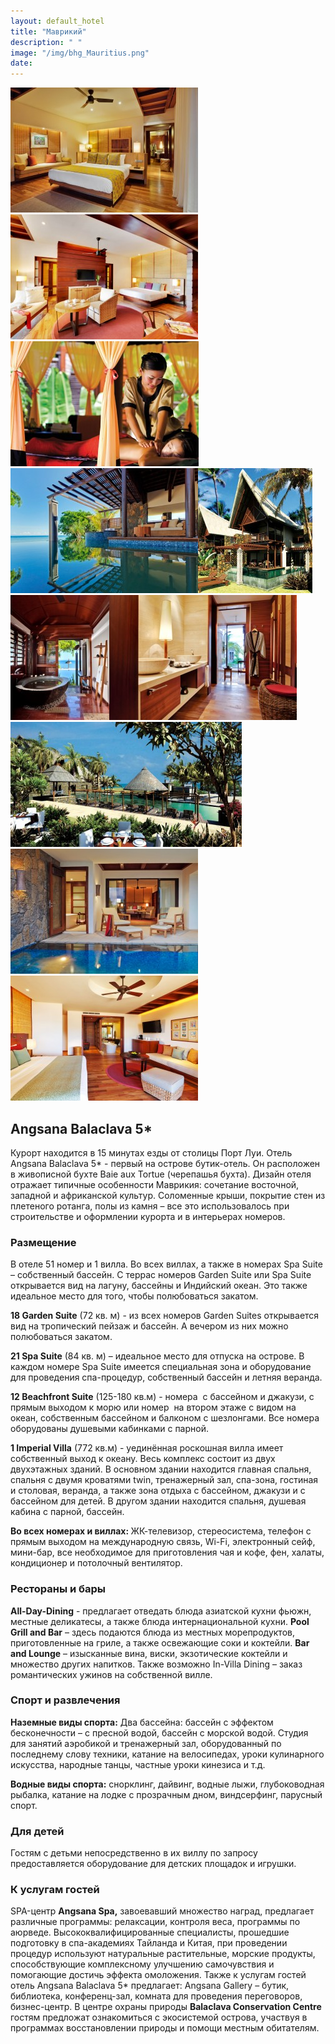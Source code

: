 ```yaml
---
layout: default_hotel
title: "Маврикий"
description: " "
image: "/img/bhg_Mauritius.png"
date: 
---
```


<div id="photo_gallery"><a class="gallery" rel="group" href="/hotels/mauritius/11737/5sNRDmf8Ff.jpg" target="_blank" title=""><img src="https://raw.githubusercontent.com/52tour/52tour.github.io/main//hotels/mauritius/11737/_5sNRDmf8Ff.jpg" alt=""></a><a class="gallery" rel="group" href="/hotels/mauritius/11737/TjzNQtntls.jpg" target="_blank" title=""><img src="https://raw.githubusercontent.com/52tour/52tour.github.io/main//hotels/mauritius/11737/_TjzNQtntls.jpg" alt=""></a><a class="gallery" rel="group" href="/hotels/mauritius/11737/XvIcxmREPW.jpg" target="_blank" title=""><img src="https://raw.githubusercontent.com/52tour/52tour.github.io/main//hotels/mauritius/11737/_XvIcxmREPW.jpg" alt=""></a><a class="gallery" rel="group" href="/hotels/mauritius/11737/erUxUzDR5X.jpg" target="_blank" title=""><img src="https://raw.githubusercontent.com/52tour/52tour.github.io/main//hotels/mauritius/11737/_erUxUzDR5X.jpg" alt=""></a><a class="gallery" rel="group" href="/hotels/mauritius/11737/ieArAN0UAO.jpg" target="_blank" title=""><img src="https://raw.githubusercontent.com/52tour/52tour.github.io/main//hotels/mauritius/11737/_ieArAN0UAO.jpg" alt=""></a><a class="gallery" rel="group" href="/hotels/mauritius/11737/qXu1p5PpZq.jpg" target="_blank" title=""><img src="https://raw.githubusercontent.com/52tour/52tour.github.io/main//hotels/mauritius/11737/_qXu1p5PpZq.jpg" alt=""></a><a class="gallery" rel="group" href="/hotels/mauritius/11737/rODR4FUGX6.jpg" target="_blank" title=""><img src="https://raw.githubusercontent.com/52tour/52tour.github.io/main//hotels/mauritius/11737/_rODR4FUGX6.jpg" alt=""></a><a class="gallery" rel="group" href="/hotels/mauritius/11737/rujsF5XvkA.jpg" target="_blank" title=""><img src="https://raw.githubusercontent.com/52tour/52tour.github.io/main//hotels/mauritius/11737/_rujsF5XvkA.jpg" alt=""></a><a class="gallery" rel="group" href="/hotels/mauritius/11737/sbqg23Chbh.jpg" target="_blank" title=""><img src="https://raw.githubusercontent.com/52tour/52tour.github.io/main//hotels/mauritius/11737/_sbqg23Chbh.jpg" alt=""></a><a class="gallery" rel="group" href="/hotels/mauritius/11737/xCf2DF7t47.jpg" target="_blank" title=""><img src="https://raw.githubusercontent.com/52tour/52tour.github.io/main//hotels/mauritius/11737/_xCf2DF7t47.jpg" alt=""></a></div>

<div class="message"><h2>Angsana Balaclava 5*</h2><p>Курорт находится в 15 минутах езды от столицы Порт Луи. Отель Angsana Balaclava 5* - первый на острове бутик-отель. Он расположен в живописной бухте Baie aux Tortue (черепашья бухта). Дизайн отеля отражает типичные особенности Маврикия: сочетание восточной, западной и африканской культур. Соломенные крыши, покрытие стен из плетеного ротанга, полы из камня – все это использовалось при строительстве и оформлении курорта и в интерьерах номеров.</p><h3>Размещение</h3><p>В отеле 51 номер и 1 вилла. Во всех виллах, а также в номерах Spa Suite – собственный бассейн. С террас номеров Garden Suite или Spa Suite открывается вид на лагуну, бассейны и Индийский океан. Это также идеальное место для того, чтобы полюбоваться закатом.<br></p><p><b>18 Garden Suite</b> (72 кв. м) - из всех номеров Garden Suites открывается вид на тропический пейзаж и бассейн. А вечером из них можно полюбоваться закатом.</p><p><b>21 Spa Suite</b> (84 кв. м) – идеальное место для отпуска на острове. В каждом номере Spa Suite имеется специальная зона и оборудование для проведения спа-процедур, собственный бассейн и летняя веранда.</p><p><b>12 Beachfront Suite</b> (125-180 кв.м) - номера&nbsp; с бассейном и джакузи, с прямым выходом к морю или номер&nbsp; на втором этаже с видом на океан, собственным бассейном и балконом с шезлонгами. Все номера оборудованы душевыми кабинками с парной.</p><p><b>1 Imperial Villa</b> (772 кв.м) - уединённая роскошная вилла имеет собственный выход к океану. Весь комплекс состоит из двух двухэтажных зданий. В основном здании находится главная спальня, спальня с двумя кроватями twin, тренажерный зал, спа-зона, гостиная и столовая, веранда, а также зона отдыха с бассейном, джакузи и с бассейном для детей. В другом здании находится спальня, душевая кабина с парной, бассейн.</p><p><b>Во всех номерах и виллах: </b>ЖК-телевизор, стереосистема, телефон с прямым выходом на международную связь, Wi-Fi, электронный сейф, мини-бар, все необходимое для приготовления чая и кофе, фен, халаты, кондиционер и потолочный вентилятор.</p><h3>Рестораны и бары</h3><p><b>All-Day-Dining</b> - предлагает отведать блюда азиатской кухни фьюжн, местные деликатесы, а также блюда интернациональной кухни. <b>Pool Grill and Bar</b> – здесь подаются блюда из местных морепродуктов, приготовленные на гриле, а также освежающие соки и коктейли. <b>Bar and Lounge</b> – изысканные вина, виски, экзотические коктейли и множество других напитков. Также возможно In-Villa Dining – заказ романтических ужинов на собственной вилле.</p><h3>Спорт и развлечения</h3><p><b>Наземные виды спорта:</b> Два бассейна: бассейн с эффектом бесконечности – с пресной водой, бассейн с морской водой. Студия для занятий аэробикой и тренажерный зал, оборудованный по последнему слову техники, катание на велосипедах, уроки кулинарного искусства, народные танцы, частные уроки кинезиса и т.д.<b></b></p><p><b>Водные виды спорта:</b> снорклинг, дайвинг, водные лыжи, глубоководная рыбалка, катание на лодке с прозрачным дном, виндсерфинг, парусный спорт.<b><br></b></p><h3>Для детей</h3><p>Гостям с детьми непосредственно в их виллу по запросу предоставляется оборудование для детских площадок и игрушки.<b><br></b></p><h3>К услугам гостей</h3><p>SPA-центр <b>Angsana Spa,</b> завоевавший множество наград, предлагает различные программы: релаксации, контроля веса, программы по аюрведе. Высококвалифицированные специалисты, прошедшие подготовку в спа-академиях Тайланда и Китая, при проведении процедур используют натуральные растительные, морские продукты, способствующие комплексному улучшению самочувствия и помогающие достичь эффекта омоложения. Также к услугам гостей отель Angsana Balaclava 5* предлагает: Angsana Gallery – бутик, библиотека, конференц-зал, комната для проведения переговоров, бизнес-центр. В центре охраны природы <b>Balaclava Conservation Centre</b> гостям предложат ознакомиться с экосистемой острова, участвуя в программах восстановлении природы и помощи местным обитателям.</p></div>

